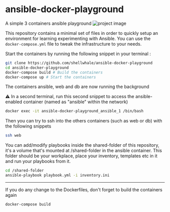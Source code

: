 # ansible-docker-playground
A simple 3 containers ansible playground
![project image](https://i.imgur.com/jwf0hv9.png)

This repository contains a minimal set of files in order to quickly setup an environment for learning experimenting with Ansible. 
You can use the `docker-compose.yml` file to tweak the infrastructure to your needs.

Start the containers by running the following snippet in your terminal :

```bash
git clone https://github.com/shellwhale/ansible-docker-playground
cd ansible-docker-playground
docker-compose build # Build the containers
docker-compose up # Start the containers
```
The containers ansible, web and db are now running the background

⚠ In a second terminal, run this second snippet to access the ansible-enabled container (named as "ansible" within the network) 

```bash
docker exec -it ansible-docker-playground_ansible_1 /bin/bash
```

Then you can try to ssh into the others containers (such as web or db) with the following snippets

```bash
ssh web
```

You can add/modify playbooks inside the shared-folder of this repository, it's a volume that's mounted at /shared-folder in the ansible container. This folder should be your workplace, place your inventory, templates etc in it and run your playbooks from it.
```bash
cd /shared-folder
ansible-playbook playbook.yml -i inventory.ini
```

---

If you do any change to the Dockerfiles, don't forget to build the containers again
```bash
docker-compose build
```
